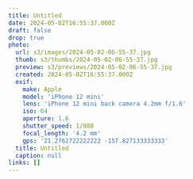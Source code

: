 ```yaml
---
title: Untitled
date: 2024-05-02T16:55:37.000Z
draft: false
drop: true
photo:
  url: s3/images/2024-05-02-06-55-37.jpg
  thumb: s3/thumbs/2024-05-02-06-55-37.jpg
  preview: s3/previews/2024-05-02-06-55-37.jpg
  created: 2024-05-02T16:55:37.000Z
  exif:
    make: Apple
    model: 'iPhone 12 mini'
    lens: 'iPhone 12 mini back camera 4.2mm f/1.6'
    iso: 64
    aperture: 1.6
    shutter_speed: 1/988
    focal_length: '4.2 mm'
    gps: '21.2762722222222 -157.827133333333'
  title: Untitled
  caption: null
links: []
---
```

